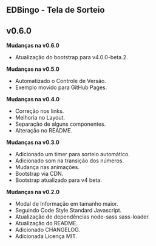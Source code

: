 ## EDBingo - Tela de Sorteio ##
## v0.6.0 ##

**Mudanças na v0.6.0**

- Atualização do bootstrap para v4.0.0-beta.2.

**Mudanças na v0.5.0**

- Automatizado o Controle de Versão.
- Exemplo movido para GitHub Pages.

**Mudanças na v0.4.0**

- Correção nos links.
- Melhoria no Layout.
- Separação de alguns componentes.
- Alteração no README.

**Mudanças na v0.3.0**

- Adicionado um timer para sorteio automático.
- Adicionado som na transição dos números.
- Mudança nas animações.
- Bootstrap via CDN.
- Bootstrap atualizado para v4 beta.

**Mudanças na v0.2.0**

- Modal de Informação em tamanho maior.
- Seguindo Code Style Standard Javascript.
- Atualização de dependências node-sass sass-loader.
- Atualização do README.
- Adicionado CHANGELOG.
- Adicionada Licença MIT.